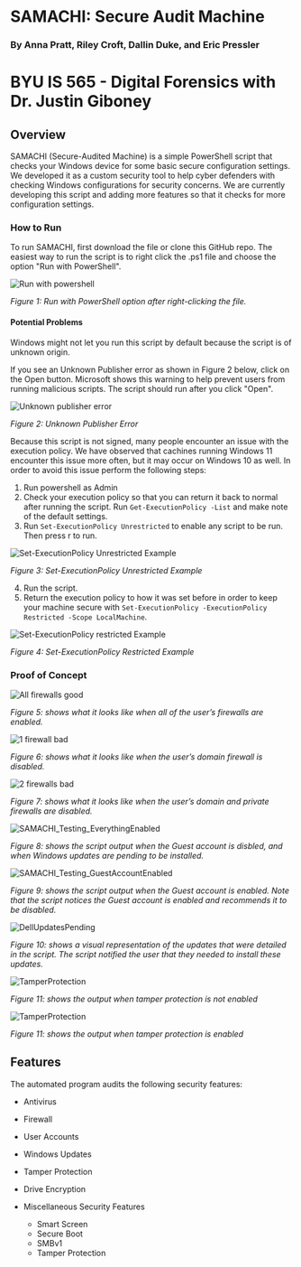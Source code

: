 # SAMACHI: Secure Audit Machine

### By Anna Pratt, Riley Croft, Dallin Duke, and Eric Pressler

# BYU IS 565 - Digital Forensics with Dr. Justin Giboney

## Overview

SAMACHI (Secure-Audited Machine) is a simple PowerShell script that checks your Windows device for some basic secure configuration settings. We developed it as a custom security tool to help cyber defenders with checking Windows configurations for security concerns. We are currently developing this script and adding more features so that it checks for more configuration settings.

### How to Run

To run SAMACHI, first download the file or clone this GitHub repo. The easiest way to run the script is to right click the .ps1 file and choose the option "Run with PowerShell".

![Run with powershell](/run-with-powershell.png)

_Figure 1: Run with PowerShell option after right-clicking the file._

#### Potential Problems

Windows might not let you run this script by default because the script is of unknown origin.

If you see an Unknown Publisher error as shown in Figure 2 below, click on the Open button. Microsoft shows this warning to help prevent users from running malicious scripts. The script should run after you click "Open".

![Unknown publisher error](/unknown-publisher.png)

_Figure 2: Unknown Publisher Error_

Because this script is not signed, many people encounter an issue with the execution policy. We have observed that cachines running Windows 11 encounter this issue more often, but it may occur on Windows 10 as well. In order to avoid this issue perform the following steps:

1. Run powershell as Admin
2. Check your execution policy so that you can return it back to normal after running the script. Run `Get-ExecutionPolicy -List` and make note of the default settings.
3. Run `Set-ExecutionPolicy Unrestricted` to enable any script to be run. Then press r to run.

![Set-ExecutionPolicy Unrestricted Example](/execution-policy-unrestricted.png)

_Figure 3: Set-ExecutionPolicy Unrestricted Example_

4. Run the script.
5. Return the execution policy to how it was set before in order to keep your machine secure with `Set-ExecutionPolicy -ExecutionPolicy Restricted -Scope LocalMachine`.

![Set-ExecutionPolicy restricted Example](/execution-policy-restricted.png)

_Figure 4: Set-ExecutionPolicy Restricted Example_

### Proof of Concept

![All firewalls good](/all-firewalls-good.png)

_Figure 5: shows what it looks like when all of the user’s firewalls are enabled._

![1 firewall bad](/domain-firewall-disabled.png)

_Figure 6: shows what it looks like when the user’s domain firewall is disabled._

![2 firewalls bad](/2-firewalls-disabled.png)

_Figure 7: shows what it looks like when the user’s domain and private firewalls are disabled._

![SAMACHI_Testing_EverythingEnabled](/SAMACHI_Testing_EverythingEnabled.png)

_Figure 8: shows the script output when the Guest account is disbled, and when Windows updates are pending to be installed._

![SAMACHI_Testing_GuestAccountEnabled](/SAMACHI_Testing_GuestAccountEnabled.png)

_Figure 9: shows the script output when the Guest account is enabled. Note that the script notices the Guest account is enabled and recommends it to be disabled._

![DellUpdatesPending](/DellUpdatesPending.png)

_Figure 10: shows a visual representation of the updates that were detailed in the script. The script notified the user that they needed to install these updates._

![TamperProtection](TamperProtection1.png)

_Figure 11: shows the output when tamper protection is not enabled_

![TamperProtection](TamperProtection2.png)

_Figure 11: shows the output when tamper protection is enabled_

## Features

The automated program audits the following security features:

- Antivirus
- Firewall
- User Accounts
- Windows Updates
- Tamper Protection
- Drive Encryption
- Miscellaneous Security Features

  - Smart Screen
  - Secure Boot
  - SMBv1
  - Tamper Protection

